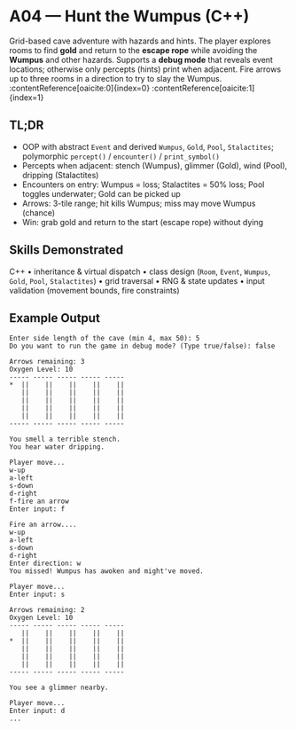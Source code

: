 # A04 — Hunt the Wumpus (C++)

Grid-based cave adventure with hazards and hints. The player explores rooms to find **gold** and return to the **escape rope** while avoiding the **Wumpus** and other hazards. Supports a **debug mode** that reveals event locations; otherwise only percepts (hints) print when adjacent. Fire arrows up to three rooms in a direction to try to slay the Wumpus. :contentReference[oaicite:0]{index=0} :contentReference[oaicite:1]{index=1}

## TL;DR
- OOP with abstract `Event` and derived `Wumpus`, `Gold`, `Pool`, `Stalactites`; polymorphic `percept()` / `encounter()` / `print_symbol()` 
- Percepts when adjacent: stench (Wumpus), glimmer (Gold), wind (Pool), dripping (Stalactites) 
- Encounters on entry: Wumpus = loss; Stalactites = 50% loss; Pool toggles underwater; Gold can be picked up 
- Arrows: 3-tile range; hit kills Wumpus; miss may move Wumpus (chance) 
- Win: grab gold and return to the start (escape rope) without dying 

## Skills Demonstrated
C++ • inheritance & virtual dispatch • class design (`Room`, `Event`, `Wumpus`, `Gold`, `Pool`, `Stalactites`) • grid traversal • RNG & state updates • input validation (movement bounds, fire constraints)

## Example Output
```text
Enter side length of the cave (min 4, max 50): 5
Do you want to run the game in debug mode? (Type true/false): false

Arrows remaining: 3
Oxygen Level: 10
----- ----- ----- ----- -----
*  ||    ||    ||    ||    ||
   ||    ||    ||    ||    ||
   ||    ||    ||    ||    ||
   ||    ||    ||    ||    ||
   ||    ||    ||    ||    ||
----- ----- ----- ----- -----

You smell a terrible stench.
You hear water dripping.

Player move...
w-up
a-left
s-down
d-right
f-fire an arrow
Enter input: f

Fire an arrow....
w-up
a-left
s-down
d-right
Enter direction: w
You missed! Wumpus has awoken and might've moved.

Player move...
Enter input: s

Arrows remaining: 2
Oxygen Level: 10
----- ----- ----- ----- -----
   ||    ||    ||    ||    ||
*  ||    ||    ||    ||    ||
   ||    ||    ||    ||    ||
   ||    ||    ||    ||    ||
   ||    ||    ||    ||    ||
----- ----- ----- ----- -----

You see a glimmer nearby.

Player move...
Enter input: d
...



